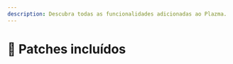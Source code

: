 ```yaml
---
description: Descubra todas as funcionalidades adicionadas ao Plazma.
---
```


# 📑 Patches incluídos
